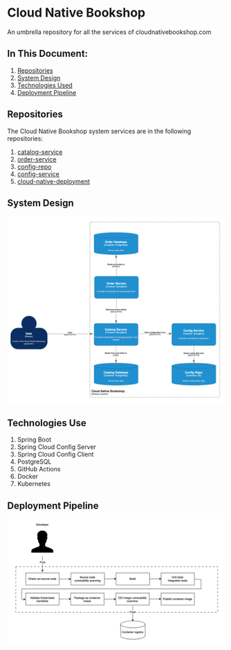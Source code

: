 # Cloud Native Bookshop
An umbrella repository for all the services of cloudnativebookshop.com

## In This Document:
1. [Repositories](#repositories)
2. [System Design](#system-design)
3. [Technologies Used](#technologies-used)
4. [Deployment Pipeline](#deployment-pipeline)

## Repositories
The Cloud Native Bookshop system services are in the following repositories:
1. [catalog-service](https://github.com/shantdashjian/catalog-service)
2. [order-service](https://github.com/shantdashjian/order-service)
3. [config-repo](https://github.com/shantdashjian/config-repo)
4. [config-service](https://github.com/shantdashjian/config-service)
5. [cloud-native-deployment](https://github.com/shantdashjian/cloud-native-deployment/tree/main)

## System Design
![System Design](images/system-design.png)

## Technologies Use
1. Spring Boot
2. Spring Cloud Config Server
3. Spring Cloud Config Client
4. PostgreSQL
5. GitHub Actions
6. Docker
7. Kubernetes

## Deployment Pipeline   
![Deployment Pipeline](images/deployment-pipeline.png)


